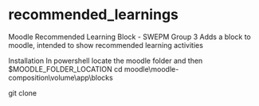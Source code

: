 # recommended_learnings
Moodle Recommended Learning Block - SWEPM Group 3
Adds a block to moodle, intended to show recommended learning activities

Installation
In powershell locate the moodle folder and then
$MOODLE_FOLDER_LOCATION cd moodle\moodle-composition\volume\app\blocks

git clone 
